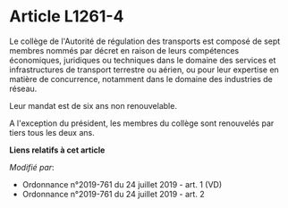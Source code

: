 # Article L1261-4

Le collège de l'Autorité de régulation des transports est composé de sept membres nommés par décret en raison de leurs
compétences économiques, juridiques ou techniques dans le domaine des services et infrastructures de transport terrestre ou
aérien, ou pour leur expertise en matière de concurrence, notamment dans le domaine des industries de réseau.

Leur mandat est de six ans non renouvelable.

A l'exception du président, les membres du collège sont renouvelés par tiers tous les deux ans.

**Liens relatifs à cet article**

_Modifié par_:

  - Ordonnance n°2019-761 du 24 juillet 2019 - art. 1 (VD)
  - Ordonnance n°2019-761 du 24 juillet 2019 - art. 2
